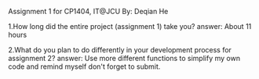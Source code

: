 Assignment 1 for CP1404, IT@JCU
By: Deqian He

1.How long did the entire project (assignment 1) take you?
answer: About 11 hours

2.What do you plan to do differently in your development process for assignment 2?
answer: Use more different functions to simplify my own code and remind myself don't forget to submit.

